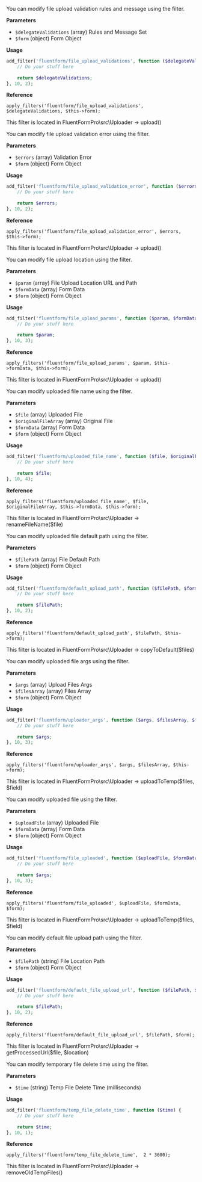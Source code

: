 <explain-block title="fluentform/file_upload_validations">

You can modify file upload validation rules and message using the filter.

**Parameters**

- `$delegateValidations` (array) Rules and Message Set
- `$form` (object) Form Object

**Usage**

```php
add_filter('fluentform/file_upload_validations', function ($delegateValidations, $form) {
    // Do your stuff here
    
    return $delegateValidations; 
}, 10, 2);

```

**Reference**

`apply_filters('fluentform/file_upload_validations', $delegateValidations, $this->form);`

This filter is located in FluentFormPro\src\Uploader -> upload()

</explain-block>

<explain-block title="fluentform/file_upload_validation_error">

You can modify file upload validation error using the filter.

**Parameters**

- `$errors` (array) Validation Error
- `$form` (object) Form Object

**Usage**

```php
add_filter('fluentform/file_upload_validation_error', function ($errors, $form) {
    // Do your stuff here
    
    return $errors;
}, 10, 2);

```

**Reference**

`apply_filters('fluentform/file_upload_validation_error', $errors, $this->form);`

This filter is located in FluentFormPro\src\Uploader -> upload()

</explain-block>

<explain-block title="fluentform/file_upload_params">

You can modify file upload location using the filter.

**Parameters**

- `$param` (array) File Upload Location URL and Path
- `$formData` (array) Form Data
- `$form` (object) Form Object

**Usage**

```php
add_filter('fluentform/file_upload_params', function ($param, $formData, $form) {
    // Do your stuff here
    
    return $param;
}, 10, 3);

```

**Reference**

`apply_filters('fluentform/file_upload_params', $param, $this->formData, $this->form);`

This filter is located in FluentFormPro\src\Uploader -> upload()

</explain-block>

<explain-block title="fluentform/uploaded_file_name">

You can modify uploaded file name using the filter.

**Parameters**

- `$file` (array) Uploaded File
- `$originalFileArray` (array) Original File
- `$formData` (array) Form Data
- `$form` (object) Form Object

**Usage**

```php
add_filter('fluentform/uploaded_file_name', function ($file, $originalFileArray, $formData, $form) {
    // Do your stuff here
    
    return $file;
}, 10, 4);

```

**Reference**

`apply_filters('fluentform/uploaded_file_name', $file, $originalFileArray, $this->formData, $this->form);`

This filter is located in FluentFormPro\src\Uploader -> renameFileName($file)

</explain-block>

<explain-block title="fluentform/default_upload_path">

You can modify uploaded file default path using the filter.

**Parameters**

- `$filePath` (array) File Default Path
- `$form` (object) Form Object

**Usage**

```php
add_filter('fluentform/default_upload_path', function ($filePath, $form) {
    // Do your stuff here
    
    return $filePath;
}, 10, 2);

```

**Reference**

`apply_filters('fluentform/default_upload_path', $filePath, $this->form);`

This filter is located in FluentFormPro\src\Uploader -> copyToDefault($files)

</explain-block>

<explain-block title="fluentform/uploader_args">

You can modify uploaded file args using the filter.

**Parameters**

- `$args` (array) Upload Files Args
- `$filesArray` (array) Files Array
- `$form` (object) Form Object

**Usage**

```php
add_filter('fluentform/uploader_args', function ($args, $filesArray, $form) {
    // Do your stuff here
    
    return $args;
}, 10, 3);

```

**Reference**

`apply_filters('fluentform/uploader_args', $args, $filesArray, $this->form);`

This filter is located in FluentFormPro\src\Uploader -> uploadToTemp($files, $field)

</explain-block>

<explain-block title="fluentform/file_uploaded">

You can modify uploaded file using the filter.

**Parameters**

- `$uploadFile` (array) Uploaded File
- `$formData` (array) Form Data
- `$form` (object) Form Object

**Usage**

```php
add_filter('fluentform/file_uploaded', function ($uploadFile, $formData, $form) {
    // Do your stuff here
    
    return $args;
}, 10, 3);

```

**Reference**

`apply_filters('fluentform/file_uploaded', $uploadFile, $formData, $form);`

This filter is located in FluentFormPro\src\Uploader -> uploadToTemp($files, $field)

</explain-block>

<explain-block title="fluentform/default_file_upload_url">

You can modify default file upload path using the filter.

**Parameters**

- `$filePath` (string) File Location Path
- `$form` (object) Form Object

**Usage**

```php
add_filter('fluentform/default_file_upload_url', function ($filePath, $form) {
    // Do your stuff here
    
    return $filePath;
}, 10, 2);

```

**Reference**

`apply_filters('fluentform/default_file_upload_url', $filePath, $form);`

This filter is located in FluentFormPro\src\Uploader -> getProcessedUrl($file, $location)

</explain-block>

<explain-block title="fluentform/temp_file_delete_time">

You can modify temporary file delete time using the filter.

**Parameters**

- `$time` (string) Temp File Delete Time (milliseconds)

**Usage**

```php
add_filter('fluentform/temp_file_delete_time', function ($time) {
    // Do your stuff here
    
    return $time;
}, 10, 1);

```

**Reference**

`apply_filters('fluentform/temp_file_delete_time',  2 * 3600);`

This filter is located in FluentFormPro\src\Uploader -> removeOldTempFiles()

</explain-block>